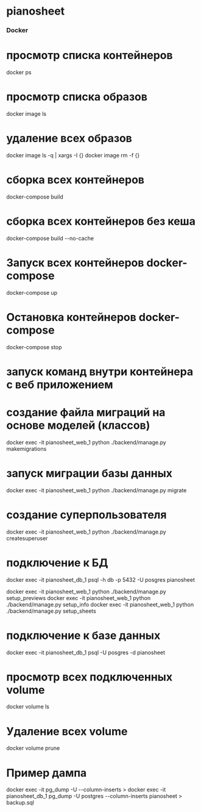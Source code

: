 # pianosheet



### Docker

# просмотр списка контейнеров
docker ps

# просмотр списка образов
docker image ls
# удаление всех образов 
docker image ls -q | xargs -I {} docker image rm -f {}


# сборка всех контейнеров
docker-compose build
# сборка всех контейнеров без кеша
docker-compose build --no-cache

# Запуск всех контейнеров docker-compose
docker-compose up 
# Остановка контейнеров docker-compose
docker-compose stop

# запуск команд внутри контейнера с веб приложением

# создание файла миграций на основе моделей (классов)
docker exec -it pianosheet_web_1 python ./backend/manage.py makemigrations
# запуск миграции базы данных
docker exec -it pianosheet_web_1 python ./backend/manage.py migrate
# создание суперпользователя
docker exec -it pianosheet_web_1 python ./backend/manage.py createsuperuser
# подключение к БД
docker exec -it pianosheet_db_1 psql -h db -p 5432 -U posgres pianosheet

docker exec -it pianosheet_web_1 python ./backend/manage.py setup_previews
docker exec -it pianosheet_web_1 python ./backend/manage.py setup_info
docker exec -it pianosheet_web_1 python ./backend/manage.py setup_sheets



# подключение к базе данных 
docker exec -it pianosheet_db_1 psql -U posgres -d pianosheet

# просмотр всех подключенных volume
docker volume ls

# Удаление всех volume
docker volume prune



# Пример дампа
docker exec -it  <container>    pg_dump -U  <user>  --column-inserts <database> > <filename>
docker exec -it pianosheet_db_1 pg_dump -U postgres --column-inserts pianosheet > backup.sql